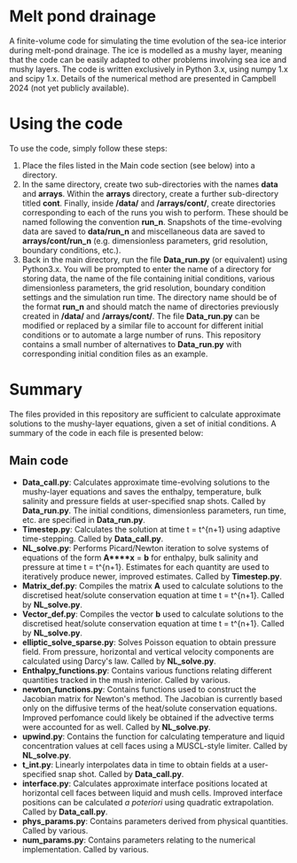 # Melt pond drainage

A finite-volume code for simulating the time evolution of the sea-ice interior during melt-pond drainage. The ice is modelled as a mushy layer, meaning that the code can be easily adapted to other problems involving sea ice and mushy layers. The code is written exclusively in Python 3.x, using numpy 1.x and scipy 1.x. Details of the numerical method are presented in Campbell 2024 (not yet publicly available).

# Using the code
To use the code, simply follow these steps:
1. Place the files listed in the Main code section (see below) into a directory.
2. In the same directory, create two sub-directories with the names **data** and **arrays**. Within the **arrays** directory, create a further sub-directory titled **cont**. Finally, inside **/data/** and **/arrays/cont/**, create directories corresponding to each of the runs you wish to perform. These should be named following the convention **run_n**. Snapshots of the time-evolving data are saved to **data/run_n** and miscellaneous data are saved to **arrays/cont/run_n** (e.g. dimensionless parameters, grid resolution, boundary conditions, etc.).
3. Back in the main directory, run the file **Data_run.py** (or equivalent) using Python3.x. You will be prompted to enter the name of a directory for storing data, the name of the file containing initial conditions, various dimensionless parameters, the grid resolution, boundary condition settings and the simulation run time. The directory name should be of the format **run_n** and should match the name of directories previously created in **/data/** and **/arrays/cont/**. The file **Data_run.py** can be modified or replaced by a similar file to account for different initial conditions or to automate a large number of runs. This repository contains a small number of alternatives to **Data_run.py** with corresponding initial condition files as an example.

# Summary

The files provided in this repository are sufficient to calculate approximate solutions to the mushy-layer equations, given a set of initial conditions. A summary of the code in each file is presented below:

## Main code
- **Data_call.py**: Calculates approximate time-evolving solutions to the mushy-layer equations and saves the enthalpy, temperature, bulk salinity and pressure fields at user-specified snap shots. Called by **Data_run.py**. The initial conditions, dimensionless parameters, run time, etc. are specified in **Data_run.py**.
- **Timestep.py**: Calculates the solution at time t = t^{n+1} using adaptive time-stepping. Called by **Data_call.py**.
- **NL_solve.py**: Performs Picard/Newton iteration to solve systems of equations of the form **A****x** = **b** for enthalpy, bulk salinity and pressure at time t = t^{n+1}. Estimates for each quantity are used to iteratively produce newer, improved estimates. Called by **Timestep.py**.
- **Matrix_def.py**: Compiles the matrix **A** used to calculate solutions to the discretised heat/solute conservation equation at time t = t^{n+1}. Called by **NL_solve.py**.
- **Vector_def.py**: Compiles the vector **b** used to calculate solutions to the discretised heat/solute conservation equation at time t = t^{n+1}. Called by **NL_solve.py**.
- **elliptic_solve_sparse.py**: Solves Poisson equation to obtain pressure field. From pressure, horizontal and vertical velocity components are calculated using Darcy's law. Called by **NL_solve.py**.
- **Enthalpy_functions.py**: Contains various functions relating different quantities tracked in the mush interior. Called by various.
- **newton_functions.py**: Contains functions used to construct the Jacobian matrix for Newton's method. The Jacobian is currently based only on the diffusive terms of the heat/solute conservation equations. Improved perfomance could likely be obtained if the advective terms were accounted for as well. Called by **NL_solve.py**.
- **upwind.py**: Contains the function for calculating temperature and liquid concentration values at cell faces using a MUSCL-style limiter. Called by **NL_solve.py**.
- **t_int.py**: Linearly interpolates data in time to obtain fields at a user-specified snap shot. Called by **Data_call.py**.
- **interface.py**: Calculates approximate interface positions located at horizontal cell faces between liquid and mush cells. Improved interface positions can be calculated _a poteriori_ using quadratic extrapolation. Called by **Data_call.py**.
- **phys_params.py**: Contains parameters derived from physical quantities. Called by various.
- **num_params.py**: Contains parameters relating to the numerical implementation. Called by various.

